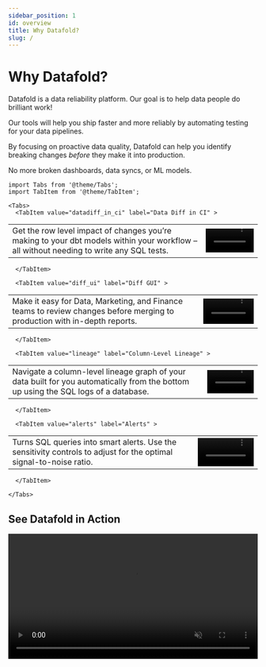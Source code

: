 ```yaml
---
sidebar_position: 1
id: overview
title: Why Datafold?
slug: /
---
```


# Why Datafold?

Datafold is a data reliability platform. Our goal is to help data people do brilliant work!

Our tools will help you ship faster and more reliably by automating testing for your data pipelines. 

By focusing on proactive data quality, Datafold can help you identify breaking changes <em>before</em> they make it into production. 

No more broken dashboards, data syncs, or ML models.



```mdx-code-block
import Tabs from '@theme/Tabs';
import TabItem from '@theme/TabItem';

<Tabs>
  <TabItem value="datadiff_in_ci" label="Data Diff in CI" >
```  

<table >
 <tr>
    <td>Get the row level impact of changes you’re making to your dbt models within your workflow – all without needing to write any SQL tests.</td>
    <td><video src="https://datafold-public.s3.us-west-2.amazonaws.com/small-video-01.mp4" preload="metadata" autoplay="autoplay" loop="loop" muted="" width="100%" height="auto%"></video></td>
 </tr>
</table>

```mdx-code-block
  </TabItem>
```

```mdx-code-block
  <TabItem value="diff_ui" label="Diff GUI" >
```  

<table >
 <tr>
    <td>
    Make it easy for Data, Marketing, and Finance teams to review changes before merging to production with in-depth reports.</td>
    <td><video src="https://datafold-public.s3.us-west-2.amazonaws.com/small-video-02.mp4" preload="metadata" autoplay="autoplay" loop="loop" muted="" width="100%" height="auto%"></video></td>
 </tr>
</table>

```mdx-code-block
  </TabItem>
```

```mdx-code-block
  <TabItem value="lineage" label="Column-Level Lineage" >
```  

<table >
 <tr>
    <td>Navigate a column-level lineage graph of your data built for you automatically from the bottom up using the SQL logs of a database.</td>
    <td><video src="https://datafold-public.s3.us-west-2.amazonaws.com/small-video-04.mp4" preload="metadata" autoplay="autoplay" loop="loop" muted="" width="100%" height="auto%"></video></td>
 </tr>
</table>

```mdx-code-block
  </TabItem>
```

```mdx-code-block
  <TabItem value="alerts" label="Alerts" >
```  

<table >
 <tr>
    <td>
    Turns SQL queries into smart alerts. Use the sensitivity controls to adjust for the optimal signal-to-noise ratio.</td>
    <td><video src="https://datafold-public.s3.us-west-2.amazonaws.com/small-video-03.mp4" preload="metadata" autoplay="autoplay" loop="loop" muted="" width="100%" height="auto%"></video></td>
 </tr>
</table>

```mdx-code-block
  </TabItem>
```


```mdx-code-block
</Tabs>
```

## See Datafold in Action

<video src="https://datafold-public.s3.us-west-2.amazonaws.com/homepage-demo.mp4" preload="metadata" loop="loop" muted="" width="100%" height="auto%">
</video>
